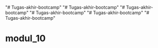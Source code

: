 "# Tugas-akhir-bootcamp" 
"# Tugas-akhir-bootcamp" 
"# Tugas-akhir-bootcamp" 
"# Tugas-akhir-bootcamp" 
"# Tugas-akhir-bootcamp" 
"# Tugas-akhir-bootcamp" 
# modul_10
